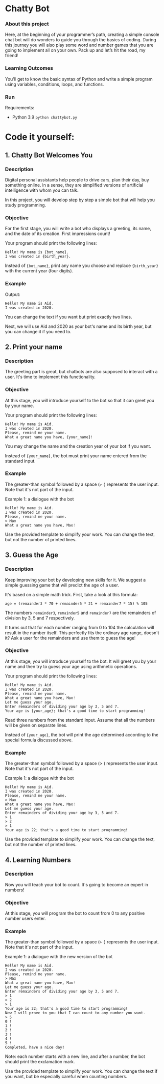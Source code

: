 # Chatty Bot

### About this project
Here, at the beginning of your programmer’s path, creating a simple console chat bot will do wonders to guide you through the basics of coding. During this journey you will also play some word and number games that you are going to implement all on your own. Pack up and let’s hit the road, my friend!

### Learning Outcomes
You'll get to know the basic syntax of Python and write a simple program using variables, conditions, loops, and functions.

### Run

Requirements:
- Python 3.9
`python chattybot.py`

# Code it yourself: 

## 1. Chatty Bot Welcomes You
### Description

Digital personal assistants help people to drive cars, plan their day, buy something online. In a sense, they are simplified versions of artificial intelligence with whom you can talk.

In this project, you will develop step by step a simple bot that will help you study programming.

### Objective

For the first stage, you will write a bot who displays a greeting, its name, and the date of its creation. First impressions count!

Your program should print the following lines:

```
Hello! My name is {bot_name}.
I was created in {birth_year}.
```

Instead of `{bot_name}`, print any name you choose and replace `{birth_year}` with the current year (four digits).

### Example

Output:

```
Hello! My name is Aid.
I was created in 2020.
```

You can change the text if you want but print exactly two lines.

Next, we will use Aid and 2020 as your bot's name and its birth year, but you can change it if you need to.

## 2. Print your name
### Description

The greeting part is great, but chatbots are also supposed to interact with a user. It's time to implement this functionality.

### Objective

At this stage, you will introduce yourself to the bot so that it can greet you by your name.

Your program should print the following lines:

```
Hello! My name is Aid.
I was created in 2020.
Please, remind me your name.
What a great name you have, {your_name}!
```

You may change the name and the creation year of your bot if you want.

Instead of `{your_name}`, the bot must print your name entered from the standard input.

### Example

The greater-than symbol followed by a space (`> `) represents the user input. Note that it's not part of the input.

Example 1: a dialogue with the bot
```
Hello! My name is Aid.
I was created in 2020.
Please, remind me your name.
> Max
What a great name you have, Max!
```
Use the provided template to simplify your work. You can change the text, but not the number of printed lines.

## 3. Guess the Age
### Description

Keep improving your bot by developing new skills for it. We suggest a simple guessing game that will predict the age of a user.

It's based on a simple math trick. First, take a look at this formula:
```
age = (remainder3 * 70 + remainder5 * 21 + remainder7 * 15) % 105
```
The numbers `remainder3`, `remainder5` and `remainder7` are the remainders of division by 3, 5 and 7 respectively.

It turns out that for each number ranging from 0 to 104 the calculation will result in the number itself. This perfectly fits the ordinary age range, doesn't it? Ask a user for the remainders and use them to guess the age!

### Objective

At this stage, you will introduce yourself to the bot. It will greet you by your name and then try to guess your age using arithmetic operations.

Your program should print the following lines:
```
Hello! My name is Aid.
I was created in 2020.
Please, remind me your name.
What a great name you have, Max!
Let me guess your age.
Enter remainders of dividing your age by 3, 5 and 7.
Your age is {your_age}; that's a good time to start programming!
```
Read three numbers from the standard input. Assume that all the numbers will be given on separate lines.

Instead of `{your_age}`, the bot will print the age determined according to the special formula discussed above.

### Example

The greater-than symbol followed by a space (> ) represents the user input. Note that it's not part of the input.

Example 1: a dialogue with the bot

```
Hello! My name is Aid.
I was created in 2020.
Please, remind me your name.
> Max
What a great name you have, Max!
Let me guess your age.
Enter remainders of dividing your age by 3, 5 and 7.
> 1
> 2
> 1
Your age is 22; that's a good time to start programming!
```

Use the provided template to simplify your work. You can change the text, but not the number of printed lines.

## 4. Learning Numbers
### Description

Now you will teach your bot to count. It's going to become an expert in numbers!

### Objective

At this stage, you will program the bot to count from 0 to any positive number users enter.

### Example

The greater-than symbol followed by a space (`> `) represents the user input. Note that it's not part of the input.

Example 1: a dialogue with the new version of the bot

```
Hello! My name is Aid.
I was created in 2020.
Please, remind me your name.
> Max
What a great name you have, Max!
Let me guess your age.
Enter remainders of dividing your age by 3, 5 and 7.
> 1
> 2
> 1
Your age is 22; that's a good time to start programming!
Now I will prove to you that I can count to any number you want.
> 5
0 !
1 !
2 !
3 !
4 !
5 !
Completed, have a nice day!
```

Note: each number starts with a new line, and after a number, the bot should print the exclamation mark.

Use the provided template to simplify your work. You can change the text if you want, but be especially careful when counting numbers.